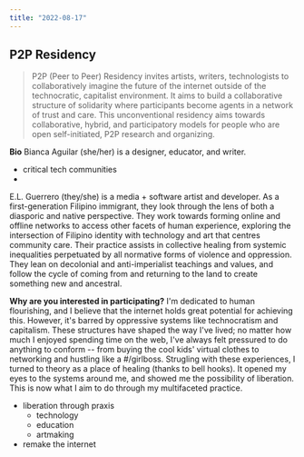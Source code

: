 ```yaml
---
title: "2022-08-17"
---
```

## P2P Residency
> P2P (Peer to Peer) Residency invites artists, writers, technologists to collaboratively imagine the future of the internet outside of the technocratic, capitalist environment.
> It aims to build a collaborative structure of solidarity where participants become agents in a network of trust and care. This unconventional residency aims towards collaborative, hybrid, and participatory models for people who are open self-initiated, P2P research and organizing.

**Bio**
Bianca Aguilar (she/her) is a designer, educator, and writer. 
- critical tech communities
- 

E.L. Guerrero (they/she) is a media + software artist and developer. As a first-generation Filipino immigrant, they look through the lens of both a diasporic and native perspective. They work towards forming online and offline networks to access other facets of human experience, exploring the intersection of Filipino identity with technology and art that centres community care. Their practice assists in collective healing from systemic inequalities perpetuated by all normative forms of violence and oppression. They lean on decolonial and anti-imperialist teachings and values, and follow the cycle of coming from and returning to the land to create something new and ancestral.

**Why are you interested in participating?**
I'm dedicated to human flourishing, and I believe that the internet holds great potential for achieving this. However, it's barred by oppressive systems like technocratism and capitalism. These structures have shaped the way I've lived; no matter how much I enjoyed spending time on the web, I've always felt pressured to do anything to conform -- from buying the cool kids' virtual clothes to networking and hustling like a #/girlboss. Strugling with these experiences, I turned to theory as a place of healing (thanks to bell hooks). It opened my eyes to the systems around me, and showed me the possibility of liberation. This is now what I aim to do through my multifaceted practice.
 
- liberation through praxis
	- technology 
	- education
	- artmaking
- remake the internet


